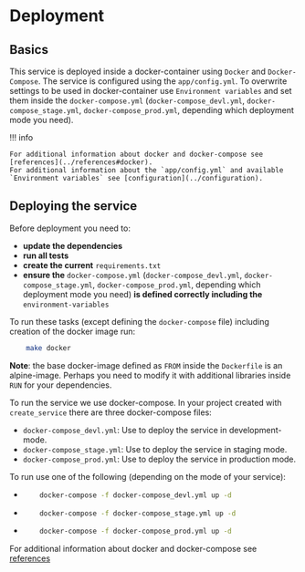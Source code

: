 # Deployment

## Basics

This service is deployed inside a docker-container using `Docker` and
`Docker-Compose`.
The service is configured using the `app/config.yml`.
To overwrite settings to be used in docker-container use `Environment
variables` and set them inside the `docker-compose.yml`
(`docker-compose_devl.yml`, `docker-compose_stage.yml`,
`docker-compose_prod.yml`, depending which deployment mode you need).

!!! info

    For additional information about docker and docker-compose see
    [references](../references#docker).
    For additional information about the `app/config.yml` and available
    `Environment variables` see [configuration](../configuration).


## Deploying the service


Before deployment you need to:

* **update the dependencies**
* **run all tests**
* **create the current** `requirements.txt`
* **ensure the** `docker-compose.yml` (`docker-compose_devl.yml`,
  `docker-compose_stage.yml`, `docker-compose_prod.yml`, depending which
  deployment mode you need) **is defined correctly including the**
  `environment-variables`

To run these tasks (except defining the `docker-compose` file) including
creation of the docker image run:
```bash
    make docker
```

**Note**:
    the base docker-image defined as `FROM` inside the `Dockerfile` is an
    alpine-image.
    Perhaps you need to modify it with additional libraries inside `RUN`
    for your dependencies.

To run the service we use docker-compose.
In your project created with `create_service` there are three docker-compose
files:

* `docker-compose_devl.yml`: Use to deploy the service in development-mode.
* `docker-compose_stage.yml`: Use to deploy the service in staging mode.
* `docker-compose_prod.yml`: Use to deploy the service in production mode.

To run use one of the following (depending on the mode of your service):

* ```bash
      docker-compose -f docker-compose_devl.yml up -d
  ```
* ```bash
      docker-compose -f docker-compose_stage.yml up -d
  ```
* ```bash
      docker-compose -f docker-compose_prod.yml up -d
  ```

For additional information about docker and docker-compose see [references](../references/index.html)
